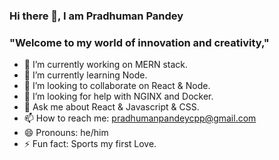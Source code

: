 ### Hi there 👋, I am Pradhuman Pandey

### "Welcome to my world of innovation and creativity,"
- 🔭 I’m currently working on MERN stack.
- 🌱 I’m currently learning Node.
- 👯 I’m looking to collaborate on React & Node.
- 🤔 I’m looking for help with NGINX and Docker.
- 💬 Ask me about React & Javascript & CSS.
- 📫 How to reach me: pradhumanpandeycpp@gmail.com
- 😄 Pronouns: he/him
- ⚡ Fun fact: Sports my first Love.
